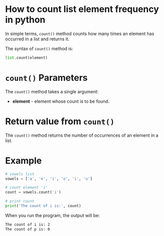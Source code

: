# How to count list element frequency in python

In simple terms, `count()` method counts how many times an element has occurred in a list and returns it.

The syntax of `count()` method is:

```python
list.count(element)
```

# `count()` Parameters

The `count()` method takes a single argument:

* **element** - element whose count is to be found.

# Return value from `count()`

The `count()` method returns the number of occurrences of an element in a list.

# Example

```python
# vowels list
vowels = ['a', 'e', 'i', 'o', 'i', 'u']

# count element 'i'
count = vowels.count('i')

# print count
print('The count of i is:', count)
```

When you run the program, the output will be:

```bash
The count of i is: 2
The count of p is: 0
```